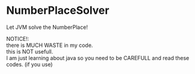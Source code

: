 # NumberPlaceSolver
Let JVM solve the NumberPlace!

NOTICE!:<br>
there is MUCH WASTE in my code.<br>
this is NOT usefull.<br>
I am just learning about java so you need to be CAREFULL and read these codes. (if you use)

